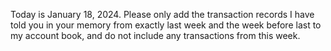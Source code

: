 Today is January 18, 2024. Please only add the transaction records I have told you in your memory from exactly last week and the week before last to my account book, and do not include any transactions from this week.